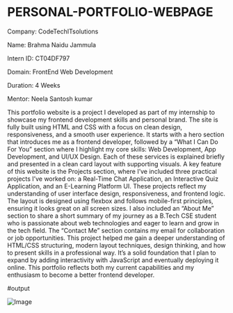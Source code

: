 # PERSONAL-PORTFOLIO-WEBPAGE

Company: CodeTechITsolutions

Name: Brahma Naidu Jammula

Intern ID: CT04DF797

Domain: FrontEnd Web Development

Duration: 4 Weeks

Mentor: Neela Santosh kumar

This portfolio website is a project I developed as part of my internship to showcase my frontend development skills and personal brand. The site is fully built using HTML and CSS with a focus on clean design, responsiveness, and a smooth user experience. It starts with a hero section that introduces me as a frontend developer, followed by a “What I Can Do For You” section where I highlight my core skills: Web Development, App Development, and UI/UX Design. Each of these services is explained briefly and presented in a clean card layout with supporting visuals. A key feature of this website is the Projects section, where I’ve included three practical projects I’ve worked on: a Real-Time Chat Application, an Interactive Quiz Application, and an E-Learning Platform UI. These projects reflect my understanding of user interface design, responsiveness, and frontend logic. The layout is designed using flexbox and follows mobile-first principles, ensuring it looks great on all screen sizes. I also included an “About Me” section to share a short summary of my journey as a B.Tech CSE student who is passionate about web technologies and eager to learn and grow in the tech field. The “Contact Me” section contains my email for collaboration or job opportunities. This project helped me gain a deeper understanding of HTML/CSS structuring, modern layout techniques, design thinking, and how to present skills in a professional way. It’s a solid foundation that I plan to expand by adding interactivity with JavaScript and eventually deploying it online. This portfolio reflects both my current capabilities and my enthusiasm to become a better frontend developer.

#output

![Image](https://github.com/user-attachments/assets/5bc73bd3-cc78-4ad2-80f7-e8243d87e706)

